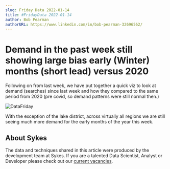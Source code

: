 ```yaml
---
slug: Friday Data 2022-01-14
title: #FridayData 2022-01-14
author: Bob Pearman
authorURL: https://www.linkedin.com/in/bob-pearman-32696562/
---
```


# Demand in the past week still showing large bias early (Winter) months (short lead) versus 2020

Following on from last week, we have put together a quick viz to look at demand (searches) since last week and how they compared to the same period from 2020 (pre covid, so demand patterns were still normal then.)

![DataFriday](/img/postimages/friday-data/20220114.png)

With the exception of the lake district, across virtually all regions we are still seeing much more demand for the early months of the year this week.

## About Sykes

The data and techniques shared in this article were produced by the development team at Sykes. If you are a talented Data Scientist, Analyst or Developer please check out our [current vacancies](https://www.sykescottages.co.uk/careers/).

